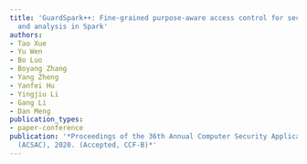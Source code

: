 ```yaml
---
title: 'GuardSpark++: Fine-grained purpose-aware access control for secure data sharing
  and analysis in Spark'
authors:
- Tao Xue
- Yu Wen
- Bo Luo
- Boyang Zhang
- Yang Zheng
- Yanfei Hu
- Yingjiu Li
- Gang Li
- Dan Meng
publication_types:
- paper-conference
publication: '*Proceedings of the 36th Annual Computer Security Applications Conference
  (ACSAC), 2020. (Accepted, CCF-B)*'
---
```

